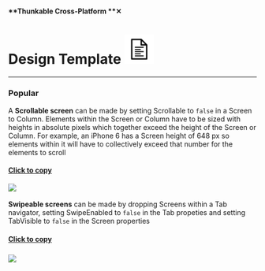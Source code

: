 #### **Thunkable Cross-Platform **✕

# Design Template ![](/assets/template-icon.png)

---

### Popular

A **Scrollable screen** can be made by setting Scrollable to `false` in a Screen to Column. Elements within the Screen or Column have to be sized with heights in absolute pixels which together exceed the height of the Screen or Column. For example, an iPhone 6 has a Screen height of 648 px so elements within it will have to collectively exceed that number for the elements to scroll

#### [Click to copy](https://x.thunkable.com/copy/5acf89e49f55780001715aa6?utm_source=Docs%20Scrollable)

![](/assets/design-✕-scrollable.gif)

**Swipeable screens** can be made by dropping Screens within a Tab navigator, setting SwipeEnabled to `false` in the Tab propeties and setting TabVisible to `false` in the Screen properties

#### [**Click to copy**](https://goo.gl/5Gr3E6)

### ![](/assets/design-✕-swipeable-screens.gif)



